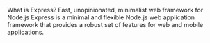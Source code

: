 What is Express?
Fast, unopinionated, minimalist web framework for Node.js
Express is a minimal and flexible Node.js web application framework that provides a robust set of features for web and mobile applications.